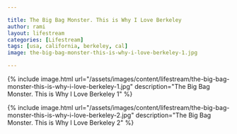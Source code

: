 ```yaml
---

title: The Big Bag Monster. This is Why I Love Berkeley
author: rami
layout: lifestream 
categories: [Lifestream]
tags: [usa, california, berkeley, cal]
image: the-big-bag-monster-this-is-why-i-love-berkeley-1.jpg

---
```


{% include image.html url="/assets/images/content/lifestream/the-big-bag-monster-this-is-why-i-love-berkeley-1.jpg" description="The Big Bag Monster. This is Why I Love Berkeley 1" %}

{% include image.html url="/assets/images/content/lifestream/the-big-bag-monster-this-is-why-i-love-berkeley-2.jpg" description="The Big Bag Monster. This is Why I Love Berkeley 2" %}
